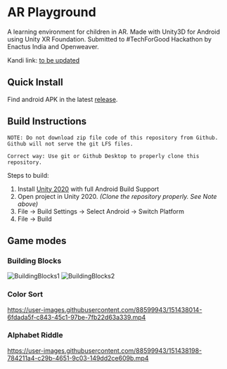 # AR Playground

A learning environment for children in AR. Made with Unity3D for Android using Unity XR Foundation.
Submitted to #TechForGood Hackathon by Enactus India and Openweaver.

Kandi link: [to be updated]()

## Quick Install
Find android APK in the latest [release](https://github.com/colordepth/ar-playground/releases/tag/v0.1.0-alpha).

## Build Instructions
```
NOTE: Do not download zip file code of this repository from Github. Github will not serve the git LFS files.

Correct way: Use git or Github Desktop to properly clone this repository.
```
Steps to build:
1. Install [Unity 2020](https://unity.com/releases/2020-1) with full Android Build Support
2. Open project in Unity 2020. _(Clone the repository properly. See Note above)_
3. File -> Build Settings -> Select Android -> Switch Platform
4. File -> Build


## Game modes

### Building Blocks


![BuildingBlocks1](https://user-images.githubusercontent.com/88599943/151415587-a4826bff-8661-4e8d-a6dd-6621e2bf05c8.png)
![BuildingBlocks2](https://user-images.githubusercontent.com/88599943/151416826-99a1b8b8-8f0c-4006-90d0-620d35d743ec.jpeg)


### Color Sort


https://user-images.githubusercontent.com/88599943/151438014-6fdada5f-c843-45c1-97be-7fb22d63a339.mp4


### Alphabet Riddle



https://user-images.githubusercontent.com/88599943/151438198-784211a4-c29b-4651-9c03-149dd2ce609b.mp4

